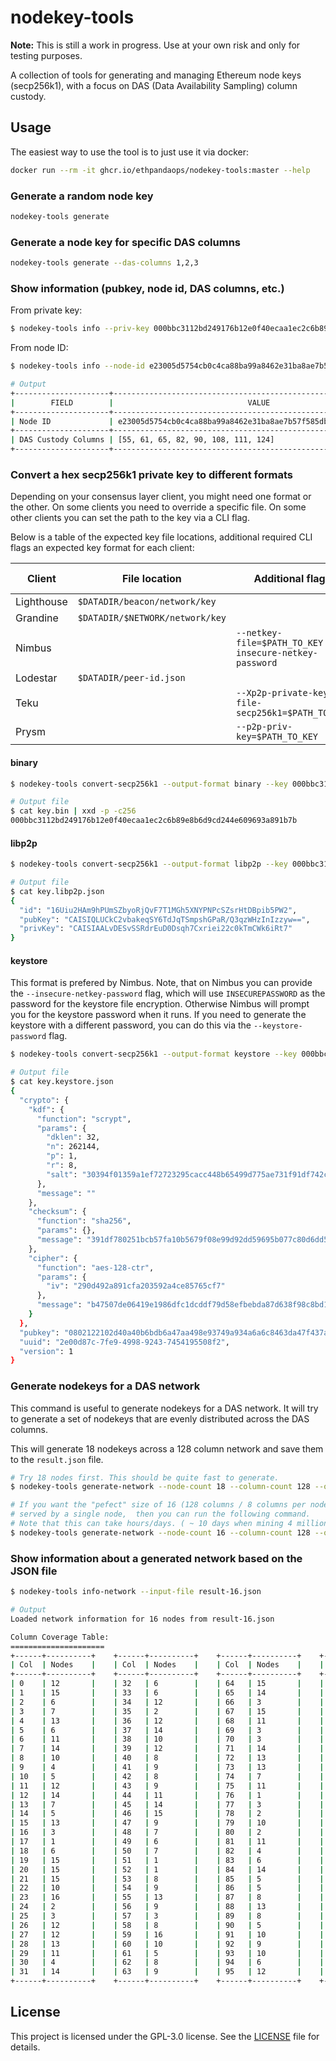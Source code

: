 # nodekey-tools

**Note:** This is still a work in progress. Use at your own risk and only for testing purposes.

A collection of tools for generating and managing Ethereum node keys (secp256k1), with a focus on DAS (Data Availability Sampling) column custody.

## Usage

The easiest way to use the tool is to just use it via docker:

```bash
docker run --rm -it ghcr.io/ethpandaops/nodekey-tools:master --help
```

### Generate a random node key

```bash
nodekey-tools generate
```

### Generate a node key for specific DAS columns

```bash
nodekey-tools generate --das-columns 1,2,3
```

### Show information (pubkey, node id, DAS columns, etc.)
From private key:

```bash
$ nodekey-tools info --priv-key 000bbc3112bd249176b12e0f40ecaa1ec2c6b89e8b6d9cd244e609693a891b7b
```

From node ID:

```bash
$ nodekey-tools info --node-id e23005d5754cb0c4ca88ba99a8462e31ba8ae7b57f585db73a4b0dacd2415c1b --custody-column-count 8

# Output
+---------------------+------------------------------------------------------------------+
|        FIELD        |                              VALUE                               |
+---------------------+------------------------------------------------------------------+
| Node ID             | e23005d5754cb0c4ca88ba99a8462e31ba8ae7b57f585db73a4b0dacd2415c1b |
+---------------------+------------------------------------------------------------------+
| DAS Custody Columns | [55, 61, 65, 82, 90, 108, 111, 124]                              |
+---------------------+------------------------------------------------------------------+

```

### Convert a hex secp256k1 private key to different formats

Depending on your consensus layer client, you might need one format or the other. On some clients you need to override a specific file. On some other clients you can set the path to the key via a CLI flag.

Below is a table of the expected key file locations, additional required CLI flags an expected key format for each client:

Client | File location | Additional flags | Key format
--- | --- | --- | ---
Lighthouse | `$DATADIR/beacon/network/key` |  | binary
Grandine | `$DATADIR/$NETWORK/network/key` | | binary
Nimbus |  | `--netkey-file=$PATH_TO_KEY --insecure-netkey-password` | keystore
Lodestar | `$DATADIR/peer-id.json` | | libp2p
Teku |  | `--Xp2p-private-key-file-secp256k1=$PATH_TO_KEY` | hex
Prysm |  | `--p2p-priv-key=$PATH_TO_KEY` | hex



#### binary

```bash
$ nodekey-tools convert-secp256k1 --output-format binary --key 000bbc3112bd249176b12e0f40ecaa1ec2c6b89e8b6d9cd244e609693a891b7b --output-file key.bin

# Output file
$ cat key.bin | xxd -p -c256
000bbc3112bd249176b12e0f40ecaa1ec2c6b89e8b6d9cd244e609693a891b7b
```

#### libp2p
```bash
$ nodekey-tools convert-secp256k1 --output-format libp2p --key 000bbc3112bd249176b12e0f40ecaa1ec2c6b89e8b6d9cd244e609693a891b7b --output-file key.libp2p.json

# Output file
$ cat key.libp2p.json
{
  "id": "16Uiu2HAm9hPUmSZbyoRjQvF7T1MGh5XNYPNPcSZsrHtDBpib5PW2",
  "pubKey": "CAISIQLUCkC2vbakeqSY6TdJqTSmpshGPaR/Q3qzWHzInIzzyw==",
  "privKey": "CAISIAALvDESvSSRdrEuD0Dsqh7Cxriei22c0kTmCWk6iRt7"
}
```

#### keystore
This format is prefered by Nimbus. Note, that on Nimbus you can provide the `--insecure-netkey-password` flag, which will use `INSECUREPASSWORD` as the password for the keystore file encryption. Otherwise Nimbus will prompt you for the keystore password when it runs. If you need to generate the keystore with a different password, you can do this via the `--keystore-password` flag.

```bash
$ nodekey-tools convert-secp256k1 --output-format keystore --key 000bbc3112bd249176b12e0f40ecaa1ec2c6b89e8b6d9cd244e609693a891b7b --output-file key.keystore.json

# Output file
$ cat key.keystore.json
{
  "crypto": {
    "kdf": {
      "function": "scrypt",
      "params": {
        "dklen": 32,
        "n": 262144,
        "p": 1,
        "r": 8,
        "salt": "30394f01359a1ef72723295cacc448b65499d775ae731f91df742ce2733fe44a"
      },
      "message": ""
    },
    "checksum": {
      "function": "sha256",
      "params": {},
      "message": "391df780251bcb57fa10b5679f08e99d92dd59695b077c80d6dd559fb57b2b48"
    },
    "cipher": {
      "function": "aes-128-ctr",
      "params": {
        "iv": "290d492a891cfa203592a4ce85765cf7"
      },
      "message": "b47507de06419e1986dfc1dcddf79d58efbebda87d638f98c8bd1b290f8cebe5fa18eb70"
    }
  },
  "pubkey": "0802122102d40a40b6bdb6a47aa498e93749a934a6a6c8463da47f437ab3587cc89c8cf3cb",
  "uuid": "2e00d87c-7fe9-4998-9243-7454195508f2",
  "version": 1
}
```



### Generate nodekeys for a DAS network

This command is useful to generate nodekeys for a DAS network. It will try to generate a set of nodekeys that are evenly distributed across the DAS columns.

This will generate 18 nodekeys across a 128 column network and save them to the `result.json` file.

```bash
# Try 18 nodes first. This should be quite fast to generate.
$ nodekey-tools generate-network --node-count 18 --column-count 128 --output-file result-18.json

# If you want the "pefect" size of 16 (128 columns / 8 columns per node), so that each column is
# served by a single node,  then you can run the following command.
# Note that this can take hours/days. ( ~ 10 days when mining 4 million keys/sec ).
$ nodekey-tools generate-network --node-count 16 --column-count 128 --output-file result-16.json
```

### Show information about a generated network based on the JSON file

```bash
$ nodekey-tools info-network --input-file result-16.json

# Output
Loaded network information for 16 nodes from result-16.json

Column Coverage Table:
=====================
+------+----------+    +------+----------+    +------+----------+    +------+----------+
| Col  | Nodes    |    | Col  | Nodes    |    | Col  | Nodes    |    | Col  | Nodes    |
+------+----------+    +------+----------+    +------+----------+    +------+----------+
| 0    | 12       |    | 32   | 6        |    | 64   | 15       |    | 96   | 16       |
| 1    | 15       |    | 33   | 6        |    | 65   | 14       |    | 97   | 7        |
| 2    | 6        |    | 34   | 12       |    | 66   | 3        |    | 98   | 9        |
| 3    | 7        |    | 35   | 2        |    | 67   | 15       |    | 99   | 4        |
| 4    | 13       |    | 36   | 12       |    | 68   | 11       |    | 100  | 16       |
| 5    | 6        |    | 37   | 14       |    | 69   | 3        |    | 101  | 2        |
| 6    | 11       |    | 38   | 10       |    | 70   | 3        |    | 102  | 16       |
| 7    | 14       |    | 39   | 12       |    | 71   | 14       |    | 103  | 1        |
| 8    | 10       |    | 40   | 8        |    | 72   | 13       |    | 104  | 16       |
| 9    | 4        |    | 41   | 9        |    | 73   | 13       |    | 105  | 4        |
| 10   | 5        |    | 42   | 8        |    | 74   | 7        |    | 106  | 16       |
| 11   | 12       |    | 43   | 9        |    | 75   | 11       |    | 107  | 2        |
| 12   | 14       |    | 44   | 11       |    | 76   | 1        |    | 108  | 13       |
| 13   | 7        |    | 45   | 14       |    | 77   | 3        |    | 109  | 11       |
| 14   | 5        |    | 46   | 15       |    | 78   | 2        |    | 110  | 11       |
| 15   | 13       |    | 47   | 9        |    | 79   | 10       |    | 111  | 5        |
| 16   | 3        |    | 48   | 7        |    | 80   | 2        |    | 112  | 10       |
| 17   | 1        |    | 49   | 6        |    | 81   | 11       |    | 113  | 1        |
| 18   | 6        |    | 50   | 7        |    | 82   | 4        |    | 114  | 2        |
| 19   | 15       |    | 51   | 1        |    | 83   | 6        |    | 115  | 3        |
| 20   | 15       |    | 52   | 1        |    | 84   | 14       |    | 116  | 4        |
| 21   | 15       |    | 53   | 8        |    | 85   | 5        |    | 117  | 1        |
| 22   | 10       |    | 54   | 9        |    | 86   | 5        |    | 118  | 1        |
| 23   | 16       |    | 55   | 13       |    | 87   | 8        |    | 119  | 7        |
| 24   | 2        |    | 56   | 9        |    | 88   | 13       |    | 120  | 8        |
| 25   | 3        |    | 57   | 3        |    | 89   | 8        |    | 121  | 7        |
| 26   | 12       |    | 58   | 8        |    | 90   | 5        |    | 122  | 2        |
| 27   | 12       |    | 59   | 16       |    | 91   | 10       |    | 123  | 4        |
| 28   | 13       |    | 60   | 10       |    | 92   | 9        |    | 124  | 15       |
| 29   | 11       |    | 61   | 5        |    | 93   | 10       |    | 125  | 4        |
| 30   | 4        |    | 62   | 8        |    | 94   | 6        |    | 126  | 5        |
| 31   | 14       |    | 63   | 9        |    | 95   | 12       |    | 127  | 16       |
+------+----------+    +------+----------+    +------+----------+    +------+----------+
```

## License

This project is licensed under the GPL-3.0 license. See the [LICENSE](LICENSE) file for details.
